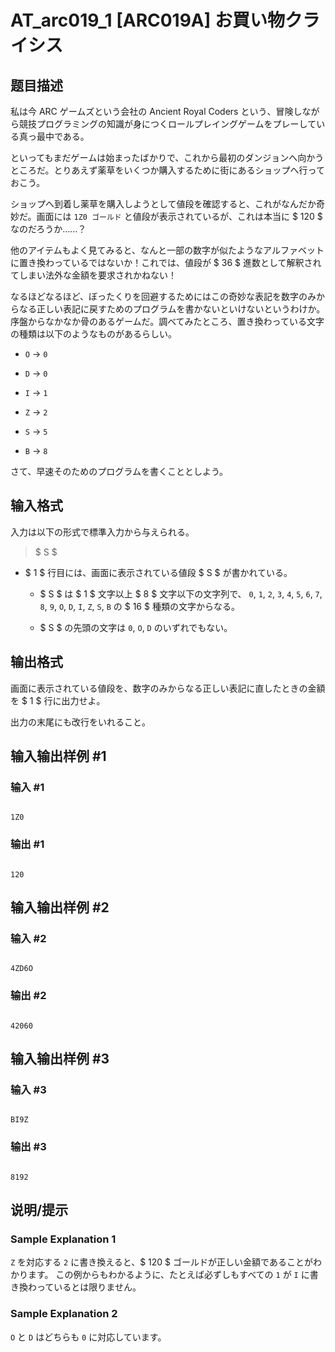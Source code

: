 # AT_arc019_1 [ARC019A] お買い物クライシス

## 题目描述

[problemUrl]: https://atcoder.jp/contests/arc019/tasks/arc019_1

私は今 ARC ゲームズという会社の Ancient Royal Coders という、冒険しながら競技プログラミングの知識が身につくロールプレイングゲームをプレーしている真っ最中である。

といってもまだゲームは始まったばかりで、これから最初のダンジョンへ向かうところだ。とりあえず薬草をいくつか購入するために街にあるショップへ行っておこう。

ショップへ到着し薬草を購入しようとして値段を確認すると、これがなんだか奇妙だ。画面には `1Z0 ゴールド` と値段が表示されているが、これは本当に $ 120 $ なのだろうか……？

他のアイテムもよく見てみると、なんと一部の数字が似たようなアルファベットに置き換わっているではないか！これでは、値段が $ 36 $ 進数として解釈されてしまい法外な金額を要求されかねない！

なるほどなるほど、ぼったくりを回避するためにはこの奇妙な表記を数字のみからなる正しい表記に戻すためのプログラムを書かないといけないというわけか。序盤からなかなか骨のあるゲームだ。調べてみたところ、置き換わっている文字の種類は以下のようなものがあるらしい。

- `O` → `0`
- `D` → `0`
- `I` → `1`
- `Z` → `2`
- `S` → `5`
- `B` → `8`

さて、早速そのためのプログラムを書くこととしよう。

## 输入格式

入力は以下の形式で標準入力から与えられる。

> $ S $

- $ 1 $ 行目には、画面に表示されている値段 $ S $ が書かれている。 
  - $ S $ は $ 1 $ 文字以上 $ 8 $ 文字以下の文字列で、 `0`, `1`, `2`, `3`, `4`, `5`, `6`, `7`, `8`, `9`, `O`, `D`, `I`, `Z`, `S`, `B` の $ 16 $ 種類の文字からなる。
  - $ S $ の先頭の文字は `0`, `O`, `D` のいずれでもない。

## 输出格式

画面に表示されている値段を、数字のみからなる正しい表記に直したときの金額を $ 1 $ 行に出力せよ。

出力の末尾にも改行をいれること。

## 输入输出样例 #1

### 输入 #1

```
1Z0
```

### 输出 #1

```
120
```

## 输入输出样例 #2

### 输入 #2

```
4ZD6O
```

### 输出 #2

```
42060
```

## 输入输出样例 #3

### 输入 #3

```
BI9Z
```

### 输出 #3

```
8192
```

## 说明/提示

### Sample Explanation 1

`Z` を対応する `2` に書き換えると、$ 120 $ ゴールドが正しい金額であることがわかります。 この例からもわかるように、たとえば必ずしもすべての `1` が `I` に書き換わっているとは限りません。

### Sample Explanation 2

`O` と `D` はどちらも `0` に対応しています。